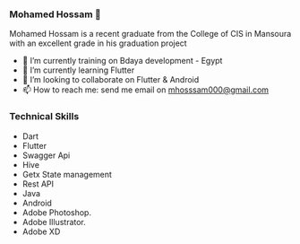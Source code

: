 ### Mohamed Hossam 👋

Mohamed Hossam is a recent graduate from the College of CIS in Mansoura with an excellent grade in his graduation project

- 🔭 I’m currently training on Bdaya development - Egypt
- 🌱 I’m currently learning Flutter
- 👯 I’m looking to collaborate on Flutter & Android
- 📫 How to reach me: send me email on mhosssam000@gmail.com

### Technical Skills
- Dart                                              
- Flutter  
- Swagger Api   
- Hive  
- Getx State management 
- Rest API  
- Java
- Android                                           
- Adobe Photoshop.                                 
- Adobe Illustrator.
- Adobe XD






